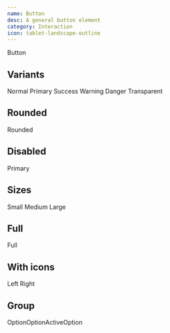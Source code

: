 ```yaml
---
name: Button
desc: A general button element
category: Interaction
icon: tablet-landscape-outline
---
```


<core-knobs  tab="props" element="core-button">
<core-button>Button</core-button>
</core-knobs>

## Variants

<core-knobs hideTabs element="core-button">
<core-button>Normal</core-button>
<core-button variant="primary">Primary</core-button>
<core-button variant="success">Success</core-button>
<core-button variant="warning">Warning</core-button>
<core-button variant="danger">Danger</core-button>
<core-button variant="transparent">Transparent</core-button>
</core-knobs>

## Rounded

<core-knobs hideTabs element="core-button">
<core-button rounded>Rounded</core-button>
</core-knobs>

## Disabled

<core-knobs hideTabs  element="core-button">
<core-button onclick="alert('hello')" disabled variant="primary">
  Primary
</core-button>
</core-knobs>

## Sizes

<core-knobs hideTabs  element="core-button">
<core-button size="sm">Small</core-button>
<core-button size="md">Medium</core-button>
<core-button size="lg">Large</core-button>
</core-knobs>

## Full

<core-knobs hideTabs  element="core-button">
<core-button full>Full</core-button>
</core-knobs>

## With icons

<core-knobs hideTabs  element="core-button">
<core-button>
  <i slot="start" class="gg-check"></i>
  Left
</core-button>
<core-button>
  <i slot="end" class="gg-danger"></i>
  Right
</core-button>
<core-button squared>
  <i class="gg-profile"></i>
</core-button>
</core-knobs>

## Group

<core-knobs hideTabs  element="core-button">
<style>
  .group {
    display: flex;
  }
  .group core-button {
    border-radius: 0;
  }
  .group core-button:first-of-type {
    border-top-left-radius: var(--core-border-radius-default);
    border-bottom-left-radius: var(--core-border-radius-default);
  }
  .group core-button:last-of-type {
    border-top-right-radius: var(--core-border-radius-default);
    border-bottom-right-radius: var(--core-border-radius-default);
  }
</style>
<div class="group">
  <core-button >Option</core-button>
  <core-button >Option</core-button>
  <core-button variant="primary">Active</core-button>
  <core-button>Option</core-button>
</div>
</core-knobs>
